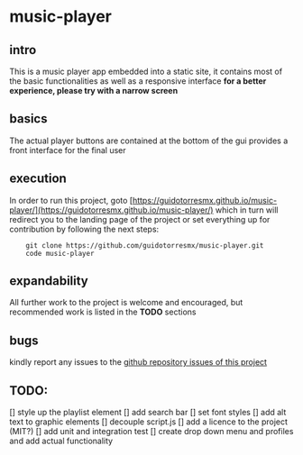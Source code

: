 # music-player
## intro
This is a music player app embedded into a static site, it contains most of the basic functionalities as well as a responsive interface
__for a better experience, please try with a narrow screen__

## basics
The actual player buttons are contained at the bottom of the gui provides a front interface for the final user


## execution
In order to run this project, goto [https://guidotorresmx.github.io/music-player/](https://guidotorresmx.github.io/music-player/) which in turn will redirect you to the landing page of the project or set everything up for contribution by following the next steps:

```
    git clone https://github.com/guidotorresmx/music-player.git
    code music-player
```


## expandability
All further work to the project is welcome and encouraged, but recommended work is listed in the __TODO__ sections

## bugs
kindly report any issues to the [github repository issues of this project](https://github.com/guidotorresmx/music-player)

## TODO:
[] style up the playlist element 
[] add search bar
[] set font styles
[] add alt text to graphic elements
[] decouple script.js
[] add a licence to the project (MIT?)
[] add unit and integration test
[] create drop down menu and profiles and add actual functionality
